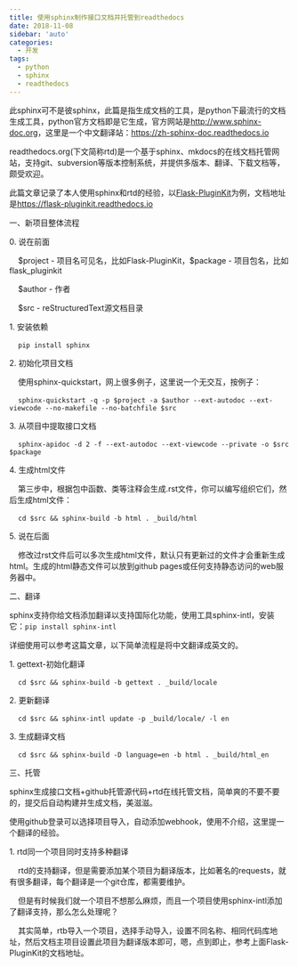 ```yaml
---
title: 使用sphinx制作接口文档并托管到readthedocs
date: 2018-11-08
sidebar: 'auto'
categories:
  - 开发
tags:
  - python
  - sphinx
  - readthedocs
---
```


<p>此sphinx可不是彼sphinx，此篇是指生成文档的工具，是python下最流行的文档生成工具，python官方文档即是它生成，官方网站是<a href="http://www.sphinx-doc.org" target="_blank" style="background-color: rgb(255, 255, 255);">http://www.sphinx-doc.org</a>，这里是一个中文翻译站：<a href="https://zh-sphinx-doc.readthedocs.io" target="_blank" style="background-color: rgb(255, 255, 255);">https://zh-sphinx-doc.readthedocs.io</a></p><p>readthedocs.org(下文简称rtd)是一个基于sphinx、mkdocs的在线文档托管网站，支持git、subversion等版本控制系统，并提供多版本、翻译、下载文档等，颇受欢迎。</p><p>此篇文章记录了本人使用sphinx和rtd的经验，以<a href="https://github.com/staugur/Flask-PluginKit" target="_blank">Flask-PluginKit</a>为例，文档地址是<a href="https://flask-pluginkit.readthedocs.io" target="_blank" style="background-color: rgb(255, 255, 255);">https://flask-pluginkit.readthedocs.io</a></p><p>一、新项目整体流程</p><p>0. 说在前面</p><p>&nbsp; &nbsp; $project - 项目名可见名，比如Flask-PluginKit，$package - 项目包名，比如flask_pluginkit</p><p>&nbsp; &nbsp; $author - 作者</p><p>&nbsp; &nbsp; $src - reStructuredText源文档目录</p><p>1. 安装依赖</p><p>&nbsp;&nbsp;&nbsp;&nbsp;<code>pip install sphinx</code></p><p>2. 初始化项目文档</p><p>&nbsp; &nbsp; 使用sphinx-quickstart，网上很多例子，这里说一个无交互，按例子：</p><p>&nbsp;&nbsp;&nbsp;&nbsp;<code>sphinx-quickstart -q -p $project -a $author --ext-autodoc --ext-viewcode --no-makefile --no-batchfile $src</code></p><p>3. 从项目中提取接口文档</p><p>&nbsp;&nbsp;&nbsp;&nbsp;<code>sphinx-apidoc&nbsp;-d&nbsp;2&nbsp;-f&nbsp;--ext-autodoc&nbsp;--ext-viewcode&nbsp;--private&nbsp;-o $src $package</code></p><p>4. 生成html文件</p><p>&nbsp; &nbsp; 第三步中，根据包中函数、类等注释会生成.rst文件，你可以编写组织它们，然后生成html文件：</p><p>&nbsp;&nbsp;&nbsp;&nbsp;<code>cd $src &amp;&amp;&nbsp;sphinx-build&nbsp;-b&nbsp;html&nbsp;.&nbsp;_build/html</code></p><p>5. 说在后面</p><p>&nbsp; &nbsp; 修改过rst文件后可以多次生成html文件，默认只有更新过的文件才会重新生成html。生成的html静态文件可以放到github pages或任何支持静态访问的web服务器中。</p><p>二、翻译</p><p>sphinx支持你给文档添加翻译以支持国际化功能，使用工具sphinx-intl，安装它：<code>pip install sphinx-intl</code></p><p>详细使用可以参考这篇文章，以下简单流程是将中文翻译成英文的。</p><p>1. gettext-初始化翻译</p><p>&nbsp;&nbsp;&nbsp;&nbsp;<code>cd $src &amp;&amp;&nbsp;sphinx-build&nbsp;-b&nbsp;gettext&nbsp;.&nbsp;_build/locale</code></p><p>2. 更新翻译</p><p>&nbsp;&nbsp;&nbsp;&nbsp;<code>cd $src &amp;&amp;&nbsp;sphinx-intl&nbsp;update&nbsp;-p&nbsp;_build/locale/&nbsp;-l&nbsp;en</code></p><p>3. 生成翻译文档</p><p>&nbsp;&nbsp;&nbsp;&nbsp;<code>cd $src &amp;&amp;&nbsp;sphinx-build&nbsp;-D&nbsp;language=en&nbsp;-b&nbsp;html&nbsp;.&nbsp;_build/html_en</code></p><p>三、托管</p><p>sphinx生成接口文档+github托管源代码+rtd在线托管文档，简单爽的不要不要的，提交后自动构建并生成文档，美滋滋。</p><p>使用github登录可以选择项目导入，自动添加webhook，使用不介绍，这里提一个翻译的经验。</p><p>1. rtd同一个项目同时支持多种翻译</p><p>&nbsp; &nbsp; rtd的支持翻译，但是需要添加某个项目为翻译版本，比如著名的requests，就有很多翻译，每个翻译是一个git仓库，都需要维护。</p><p>&nbsp; &nbsp; 但是有时候我们就一个项目不想那么麻烦，而且一个项目使用sphinx-intl添加了翻译支持，那么怎么处理呢？</p><p>&nbsp; &nbsp; 其实简单，rtb导入一个项目，选择手动导入，设置不同名称、相同代码库地址，然后文档主项目设置此项目为翻译版本即可，嗯，点到即止，参考上面Flask-PluginKit的文档地址。</p><p><br></p><p><br></p>